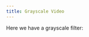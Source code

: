 ```yaml
---
title: Grayscale Video
---
```


Here we have a grayscale filter:

<!-- Sketch file location, (pending organization) -->
<script src="grayscaleVideo.js"></script>
<!-- Necessary element to position p5 canvas -->
<div id="sketch-div"></div>

<div id="data-div"></div>

